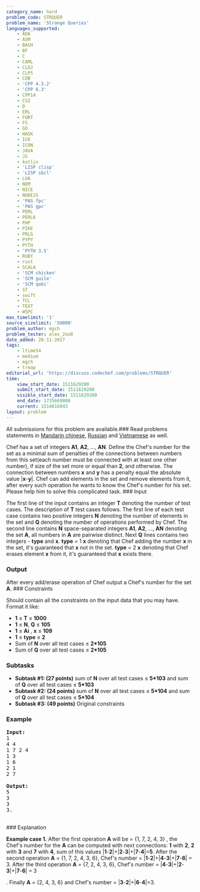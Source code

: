 ```yaml
---
category_name: hard
problem_code: STRQUER
problem_name: 'Strange Queries'
languages_supported:
    - ADA
    - ASM
    - BASH
    - BF
    - C
    - CAML
    - CLOJ
    - CLPS
    - COB
    - 'CPP 4.3.2'
    - 'CPP 6.3'
    - CPP14
    - CS2
    - D
    - ERL
    - FORT
    - FS
    - GO
    - HASK
    - ICK
    - ICON
    - JAVA
    - JS
    - kotlin
    - 'LISP clisp'
    - 'LISP sbcl'
    - LUA
    - NEM
    - NICE
    - NODEJS
    - 'PAS fpc'
    - 'PAS gpc'
    - PERL
    - PERL6
    - PHP
    - PIKE
    - PRLG
    - PYPY
    - PYTH
    - 'PYTH 3.5'
    - RUBY
    - rust
    - SCALA
    - 'SCM chicken'
    - 'SCM guile'
    - 'SCM qobi'
    - ST
    - swift
    - TCL
    - TEXT
    - WSPC
max_timelimit: '1'
source_sizelimit: '50000'
problem_author: mgch
problem_tester: alex_2oo8
date_added: 20-11-2017
tags:
    - ltime54
    - medium
    - mgch
    - treap
editorial_url: 'https://discuss.codechef.com/problems/STRQUER'
time:
    view_start_date: 1511629200
    submit_start_date: 1511629200
    visible_start_date: 1511629200
    end_date: 1735669800
    current: 1514816843
layout: problem
---
```

All submissions for this problem are available.### Read problems statements in [Mandarin chinese](http://www.codechef.com/download/translated/LTIME54/mandarin/STRQUER.pdf), [Russian](http://www.codechef.com/download/translated/LTIME54/russian/STRQUER.pdf) and [Vietnamese](http://www.codechef.com/download/translated/LTIME54/vietnamese/STRQUER.pdf) as well.

Chef has a set of integers **A1**, **A2**, ..., **AN**. Define the Chef's number for the set as a minimal sum of penalties of the connections between numbers from this set(each number must be connected with at least one other number), if size of the set more or equal than **2**, and  otherwise. The connection between numbers **x** and **y** has a penalty equal the absolute value |**x**-**y**|. Chef can add elements in the set and remove elements from it, after every such operation he wants to know the Chef's number for his set. Please help him to solve this complicated task. ### Input

The first line of the input contains an integer **T** denoting the number of test cases. The description of **T** test cases follows. The first line of each test case contains two positive integers **N** denoting the number of elements in the set and **Q** denoting the number of operations performed by Chef. The second line contains **N** space-separated integers **A1**, **A2**, ..., **AN** denoting the set **A**, all numbers in **A** are pairwise distinct. Next **Q** lines contains two integers - **type** and **x**. **type** = 1 **x** denoting that Chef adding the number **x** in the set, it's guaranteed that **x** not in the set. **type** = 2 **x** denoting that Chef erases element **x** from it, it's guaranteed that **x** exists there.

### Output

After every add/erase operation of Chef output a Chef's number for the set **A**. ### Constraints

Should contain all the constraints on the input data that you may have. Format it like:

- **1** ≤ **T** ≤ **1000**
- **1** ≤ **N**, **Q** ≤ **105**
- **1** ≤ **Ai** , **x** ≤ **109**
- **1** ≤ **type** ≤ **2**
- Sum of **N** over all test cases ≤ **2\*105**
- Sum of **Q** over all test cases ≤ **2\*105**

### Subtasks

- **Subtask #1: (27 points)**  sum of **N** over all test cases ≤ **5\*103** and sum of **Q** over all test cases ≤ **5\*103**
- **Subtask #2: (24 points)**  sum of **N** over all test cases ≤ **5\*104** and sum of **Q** over all test cases ≤ **5\*104**
- **Subtask #3: (49 points)**  Original constraints

### Example

<pre><b>Input:</b>
1
4 4
1 7 2 4
1 3
1 6
2 1
2 7

<b>Output:</b>
5
3
3
3.

</pre>### Explanation
**Example case 1.** After the first operation **A** will be = {1, 7, 2, 4, 3} , the Chef's number for the **A** can be computed with next connections: **1** with **2**, **2** with **3** and **7** with **4**, sum of this values |**1**-**2**|+|**2**-**3**|+|**7**-**4**|=**5**. After the second operation **A** = {1, 7, 2, 4, 3, 6}, Chef's number = |**1**-**2**|+|**4**-**3**|+|**7**-**6**| = 3. After the third operation **A** = {7, 2, 4, 3, 6}, Chef's number = |**4**-**3**|+|**2**-**3**|+|**7**-**6**| = 3

. Finally **A** = {2, 4, 3, 6} and Chef's number = |**3**-**2**|+|**6**-**4**|=3.
